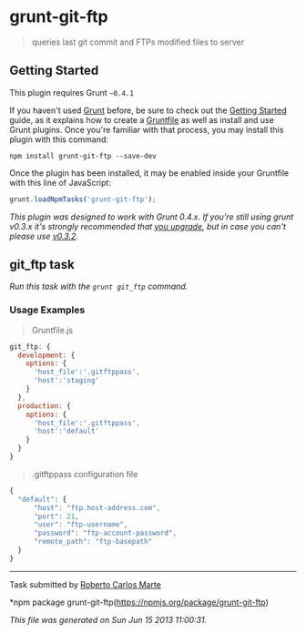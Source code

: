grunt-git-ftp
=============
> queries last git commit and FTPs modified files to server

## Getting Started
This plugin requires Grunt `~0.4.1`

If you haven't used [Grunt](http://gruntjs.com/) before, be sure to check out the [Getting Started](http://gruntjs.com/getting-started) guide, as it explains how to create a [Gruntfile](http://gruntjs.com/sample-gruntfile) as well as install and use Grunt plugins. Once you're familiar with that process, you may install this plugin with this command:

```shell
npm install grunt-git-ftp --save-dev
```

Once the plugin has been installed, it may be enabled inside your Gruntfile with this line of JavaScript:

```js
grunt.loadNpmTasks('grunt-git-ftp');
```

*This plugin was designed to work with Grunt 0.4.x. If you're still using grunt v0.3.x it's strongly recommended that [you upgrade](http://gruntjs.com/upgrading-from-0.3-to-0.4), but in case you can't please use [v0.3.2](https://github.com/gruntjs/grunt-contrib-less/tree/grunt-0.3-stable).*

## git_ftp task
_Run this task with the `grunt git_ftp` command._

### Usage Examples

> Gruntfile.js

```js
git_ftp: {
  development: {
    options: {
      'host_file':'.gitftppass',
      'host':'staging'
    }
  },
  production: {
    options: {
      'host_file':'.gitftppass',
      'host':'default'
    }
  }
}
```
> .gitftppass configuration file

```js
{
  "default": {
      "host": "ftp.host-address.com",
      "port": 21,
      "user": "ftp-username",
      "password": "ftp-account-password",
      "remote_path": "ftp-basepath"
  }
}  
```

---

Task submitted by [Roberto Carlos Marte](http://Carlosmarte.me/)

*npm package grunt-git-ftp(https://npmjs.org/package/grunt-git-ftp)

*This file was generated on Sun Jun 15 2013 11:00:31.*